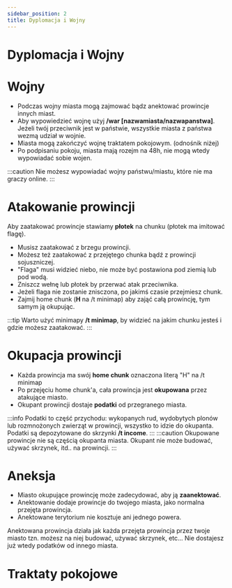 ```yaml
---
sidebar_position: 2
title: Dyplomacja i Wojny
---
```


# Dyplomacja i Wojny

# Wojny
- Podczas wojny miasta mogą zajmować bądz anektować prowincje innych miast.
- Aby wypowiedzieć wojnę użyj **/war [nazwamiasta/nazwapanstwa]**. Jeżeli twój przeciwnik jest w państwie, wszystkie miasta z państwa wezmą udział w wojnie.
- Miasta mogą zakończyć wojnę traktatem pokojowym. (odnośnik niżej)
- Po podpisaniu pokoju, miasta mają rozejm na 48h, nie mogą wtedy wypowiadać sobie wojen.

:::caution
Nie możesz wypowiadać wojny państwu/miastu, które nie ma graczy online. 
:::
# Atakowanie prowincji
Aby zaatakować prowincje stawiamy **płotek** na chunku (płotek ma imitować flagę). 
- Musisz zaatakować z brzegu prowincji.
- Możesz też zaatakować z przejętego chunka bądź z prowincji sojuszniczej.
- "Flaga" musi widzieć niebo, nie może być postawiona pod ziemią lub pod wodą.
- Zniszcz wełnę lub płotek by przerwać atak przeciwnika.
- Jeżeli flaga nie zostanie znisczona, po jakimś czasie przejmiesz chunk.
- Zajmij home chunk (**H** na /t minimap) aby zająć całą prowincję, tym samym ją okupując.

:::tip
Warto użyć minimapy **/t minimap**, by widzieć na jakim chunku jesteś i gdzie możesz zaatakować.
:::

# Okupacja prowincji
- Każda prowincja ma swój **home chunk** oznaczona literą "H" na /t minimap
- Po przejęciu home chunk'a, cała prowincja jest **okupowana** przez atakujące miasto.
- Okupant prowincji dostaje **podatki** od przegranego miasta.

:::info
Podatki to część przychodu: wykopanych rud, wydobytych plonów lub rozmnożonych zwierząt w prowincji, wszystko to idzie do okupanta. Podatki są depozytowane do skrzynki **/t income**.
:::
:::caution
Okupowane prowincje nie są częścią okupanta miasta. Okupant nie może budować, używać skrzynek, itd.. na prowincji.
:::

# Aneksja
- Miasto okupujące prowincję może zadecydować, aby ją **zaanektować**.
- Anektowanie dodaje prowincje do twojego miasta, jako normalna przejęta prowincja.
- Anektowane terytorium nie kosztuje ani jednego powera.

Anektowana prowincja działa jak każda przejęta prowincja przez twoje miasto tzn. możesz na niej budować, używać skrzynek, etc...
Nie dostajesz już wtedy podatków od innego miasta.

# Traktaty pokojowe











